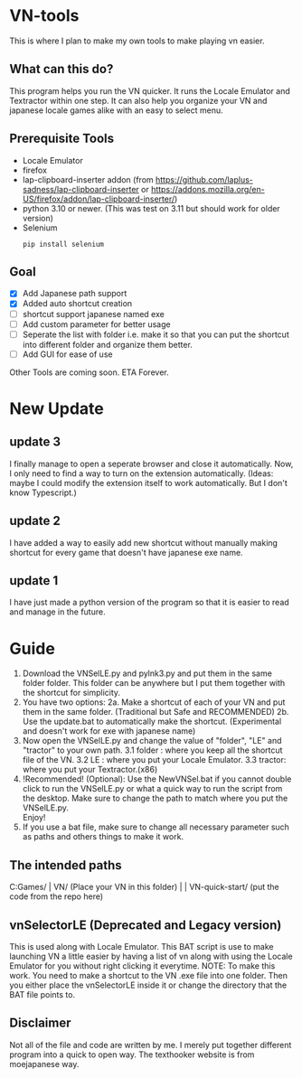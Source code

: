 # VN-tools

This is where I plan to make my own tools to make playing vn easier.

## What can this do?
This program helps you run the VN quicker. It runs the Locale Emulator and Textractor within one step. It can also help you organize your VN and japanese locale games alike with an easy to select menu.

## Prerequisite Tools
- Locale Emulator
- firefox
- lap-clipboard-inserter addon (from https://github.com/laplus-sadness/lap-clipboard-inserter or https://addons.mozilla.org/en-US/firefox/addon/lap-clipboard-inserter/)
- python 3.10 or newer. (This was test on 3.11 but should work for older version)
- Selenium
  ```
  pip install selenium
  ``` 

## Goal
- [x] Add Japanese path support
- [x] Added auto shortcut creation
- [ ] shortcut support japanese named exe
- [ ] Add custom parameter for better usage
- [ ] Seperate the list with folder i.e. make it so that you can put the shortcut into different folder and organize them better.
- [ ] Add GUI for ease of use

Other Tools are coming soon. ETA Forever.

# New Update
## update 3
I finally manage to open a seperate browser and close it automatically. Now, I only need to find a way to turn on the extension automatically. (Ideas: maybe I could modify the extension itself to work automatically. But I don't know Typescript.)

## update 2
I have added a way to easily add new shortcut without manually making shortcut for every game that doesn't have japanese exe name.
## update 1
I have just made a python version of the program so that it is easier to read and manage in the future.


# Guide

1. Download the VNSelLE.py and pylnk3.py and put them in the same folder folder. This folder can be anywhere but I put them together with the shortcut for simplicity.
2. You have two options:
2a. Make a shortcut of each of your VN and put them in the same folder. (Traditional but Safe and RECOMMENDED)
2b. Use the update.bat to automatically make the shortcut. (Experimental and doesn't work for exe with japanese name) 
3. Now open the VNSelLE.py and change the value of "folder", "LE" and "tractor" to your own path.
  3.1 folder : where you keep all the shortcut file of the VN.
  3.2 LE     : where you put your Locale Emulator.
  3.3 tractor: where you put your Textractor.(x86)
5. !Recommended! (Optional): Use the NewVNSel.bat if you cannot double click to run the VNSelLE.py or what a quick way to run the script from the desktop. Make sure to change the path to match where you put the VNSelLE.py.  
 Enjoy!
6. If you use a bat file, make sure to change all necessary parameter such as paths and others things to make it work.

## The intended paths
C:Games/
| VN/ (Place your VN in this folder)
| | VN-quick-start/ (put the code from the repo here)


## vnSelectorLE (Deprecated and Legacy version)
This is used along with Locale Emulator. This BAT script is use to make launching VN a little easier by having a list of vn along with using the Locale Emulator for you without right clicking it everytime.
NOTE: To make this work. You need to make a shortcut to the VN .exe file into one folder. Then you either place the vnSelectorLE inside it or change the directory that the BAT file points to.

## Disclaimer
Not all of the file and code are written by me. I merely put together different program into a quick to open way. The texthooker website is from moejapanese way.
